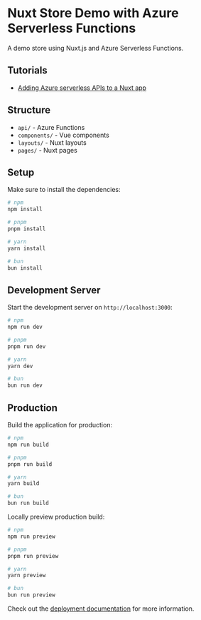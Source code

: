 # Nuxt Store Demo with Azure Serverless Functions

A demo store using Nuxt.js and Azure Serverless Functions.

## Tutorials

- [Adding Azure serverless APIs to a Nuxt app](https://mayashavin/articles/azure-serverless-functions-nuxt)

## Structure

- `api/` - Azure Functions
- `components/` - Vue components
- `layouts/` - Nuxt layouts
- `pages/` - Nuxt pages

## Setup

Make sure to install the dependencies:

```bash
# npm
npm install

# pnpm
pnpm install

# yarn
yarn install

# bun
bun install
```

## Development Server

Start the development server on `http://localhost:3000`:

```bash
# npm
npm run dev

# pnpm
pnpm run dev

# yarn
yarn dev

# bun
bun run dev
```

## Production

Build the application for production:

```bash
# npm
npm run build

# pnpm
pnpm run build

# yarn
yarn build

# bun
bun run build
```

Locally preview production build:

```bash
# npm
npm run preview

# pnpm
pnpm run preview

# yarn
yarn preview

# bun
bun run preview
```

Check out the [deployment documentation](https://nuxt.com/docs/getting-started/deployment) for more information.
